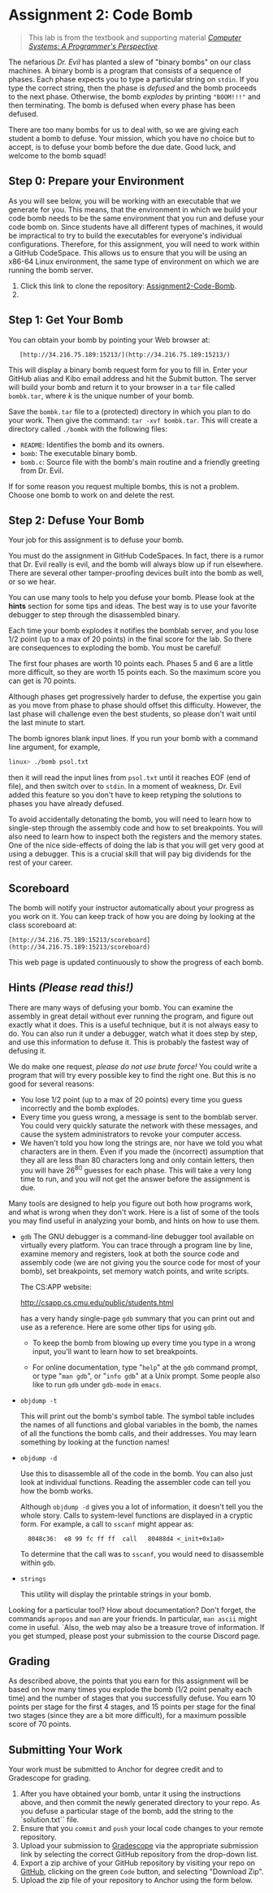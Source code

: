 # Assignment 2: Code Bomb

> This lab is from the textbook and supporting material [*Computer Systems: A Programmer's Perspective*](https://csapp.cs.cmu.edu/).

The nefarious *Dr. Evil* has planted a slew of "binary bombs" on our
class machines. A binary bomb is a program that consists of a sequence
of phases. Each phase expects you to type a particular string on
`stdin`. If you type the correct string, then the phase is *defused* and
the bomb proceeds to the next phase. Otherwise, the bomb *explodes* by
printing `"BOOM!!!"` and then terminating. The bomb is defused when
every phase has been defused.

There are too many bombs for us to deal with, so we are giving each
student a bomb to defuse. Your mission, which you have no choice but to
accept, is to defuse your bomb before the due date. Good luck, and
welcome to the bomb squad!

## Step 0: Prepare your Environment

As you will see below, you will be working with an executable that we generate
for you. This means, that the environment in which we build your code bomb
needs to be the same environment that you run and defuse your code bomb on.
Since students have all different types of machines, it would be impractical
to try to build the executables for everyone's individual configurations.
Therefore, for this assignment, you will need to work within a GitHub CodeSpace.  This
allows us to ensure that you will be using an x86-64 Linux environment, the same
type of environment on which we are running the bomb server.

1. Click this link to clone the repository: [Assignment2-Code-Bomb]().
2. 

## Step 1: Get Your Bomb

You can obtain your bomb by pointing your Web browser at:

       [http://34.216.75.189:15213/](http://34.216.75.189:15213/)

This will display a binary bomb request form for you to fill in. Enter
your GitHub alias and Kibo email address and hit the Submit button. The server
will build your bomb and return it to your browser in a `tar` file
called `bombk.tar`, where $k$ is the unique number of your bomb.

Save the `bombk.tar` file to a (protected) directory in which you plan
to do your work. Then give the command: `tar -xvf bombk.tar`. This will
create a directory called `./bombk` with the following files:

- `README`: Identifies the bomb and its owners.
- `bomb`: The executable binary bomb.
- `bomb.c`: Source file with the bomb's main routine and a friendly
   greeting from Dr. Evil.

If for some reason you request multiple bombs, this is not a problem.
Choose one bomb to work on and delete the rest.

## Step 2: Defuse Your Bomb

Your job for this assignment is to defuse your bomb.

You must do the assignment in GitHub CodeSpaces. In fact, there
is a rumor that Dr. Evil really is evil, and the bomb will always blow
up if run elsewhere. There are several other tamper-proofing devices
built into the bomb as well, or so we hear.

You can use many tools to help you defuse your bomb. Please look at the
**hints** section for some tips and ideas. The best way is to use your
favorite debugger to step through the disassembled binary.

Each time your bomb explodes it notifies the bomblab server, and you
lose 1/2 point (up to a max of 20 points) in the final score for the
lab. So there are consequences to exploding the bomb. You must be
careful!

The first four phases are worth 10 points each. Phases 5 and 6 are a
little more difficult, so they are worth 15 points each. So the maximum
score you can get is 70 points.

Although phases get progressively harder to defuse, the expertise you
gain as you move from phase to phase should offset this difficulty.
However, the last phase will challenge even the best students, so please
don't wait until the last minute to start.

The bomb ignores blank input lines. If you run your bomb with a command
line argument, for example,

```bash
linux> ./bomb psol.txt
```

then it will read the input lines from `psol.txt` until it reaches EOF
(end of file), and then switch over to `stdin`. In a moment of weakness,
Dr. Evil added this feature so you don't have to keep retyping the
solutions to phases you have already defused.

To avoid accidentally detonating the bomb, you will need to learn how to
single-step through the assembly code and how to set breakpoints. You
will also need to learn how to inspect both the registers and the memory
states. One of the nice side-effects of doing the lab is that you will
get very good at using a debugger. This is a crucial skill that will pay
big dividends for the rest of your career.

## Scoreboard

The bomb will notify your instructor
automatically about your progress as you work on it. You can keep track
of how you are doing by looking at the class scoreboard at:

    [http://34.216.75.189:15213/scoreboard](http://34.216.75.189:15213/scoreboard)

This web page is updated continuously to show the progress of each
bomb.

## Hints *(Please read this!)*

There are many ways of defusing your bomb. You can examine the assembly in great
detail without ever running the program, and figure out exactly what it does.
This is a useful technique, but it is not always easy to do. You can also run it
under a debugger, watch what it does step by step, and use this information to
defuse it. This is probably the fastest way of defusing it.

We do make one request, *please do not use brute force!* You could write
a program that will try every possible key to find the right one. But
this is no good for several reasons:

- You lose 1/2 point (up to a max of 20 points) every time you guess incorrectly
  and the bomb explodes.
- Every time you guess wrong, a message is sent to the bomblab server. You could
  very quickly saturate the network with these messages, and cause the system
  administrators to revoke your computer access.
- We haven't told you how long the strings are, nor have we told you what
  characters are in them. Even if you made the (incorrect) assumption that
  they all are less than 80 characters long and only contain letters, then you
  will have $26^{80}$ guesses for each phase. This will take a very long time
  to run, and you will not get the answer before the assignment is due.

Many tools are designed to help you figure out both how
programs work, and what is wrong when they don't work. Here is a list of
some of the tools you may find useful in analyzing your bomb, and hints
on how to use them.

- `gdb`
  The GNU debugger is a command-line debugger tool available on
  virtually every platform. You can trace through a program line by
  line, examine memory and registers, look at both the source code and
  assembly code (we are not giving you the source code for most of
  your bomb), set breakpoints, set memory watch points, and write
  scripts.

  The CS:APP website:

    http://csapp.cs.cmu.edu/public/students.html

  has a very handy single-page `gdb` summary that you can print out
  and use as a reference. Here are some other tips for using `gdb`.

  - To keep the bomb from blowing up every time you type in a wrong
    input, you'll want to learn how to set breakpoints.

  - For online documentation, type "`help`" at the `gdb` command
    prompt, or type "`man gdb`", or "`info gdb`" at a Unix prompt.
    Some people also like to run `gdb` under `gdb-mode` in `emacs`.

- `objdump -t`

  This will print out the bomb's symbol table. The symbol table
  includes the names of all functions and global variables in the
  bomb, the names of all the functions the bomb calls, and their
  addresses. You may learn something by looking at the function names!

- `objdump -d`

  Use this to disassemble all of the code in the bomb. You can also
  just look at individual functions. Reading the assembler code can
  tell you how the bomb works.

  Although `objdump -d` gives you a lot of information, it doesn't
  tell you the whole story. Calls to system-level functions are
  displayed in a cryptic form. For example, a call to `sscanf` might
  appear as:

        8048c36:  e8 99 fc ff ff  call   80488d4 <_init+0x1a0> 

  To determine that the call was to `sscanf`, you would need to
  disassemble within `gdb`.

- `strings`

  This utility will display the printable strings in your bomb.

Looking for a particular tool? How about documentation? Don't forget,
the commands `apropos` and `man` are your friends. In
particular, `man ascii` might come in useful. `Also, the web
may also be a treasure trove of information. If you get stumped, please
post your submission to the course Discord page.

## Grading

As described above, the points that you earn for this assignment will be
based on how many times you explode the bomb (1/2 point penalty each time) and
the number of stages that you successfully defuse.  You earn 10 points per
stage for the first 4 stages, and 15 points per stage for the final two stages
(since they are a bit more difficult), for a maximum possible score of 70 points.

## Submitting Your Work

Your work must be submitted to Anchor for degree credit and to Gradescope for
grading.

1. After you have obtained your bomb, untar it using the instructions above, and
   then commit the newly generated directory to your repo. As you defuse a
   particular stage of the bomb, add the string to the `solution.txt`` file.
2. Ensure that you `commit` and `push` your local code changes to your remote
   repository.
3. Upload your submission to [Gradescope](https://www.gradescope.com) via the
   appropriate submission link by selecting the correct GitHub repository from
   the drop-down list.
4. Export a zip archive of your GitHub repository by visiting your repo on
   [GitHub](https://www.github.com), clicking on the green `Code` button, and
   selecting "Download Zip".
5. Upload the zip file of your repository to Anchor using the form below.
